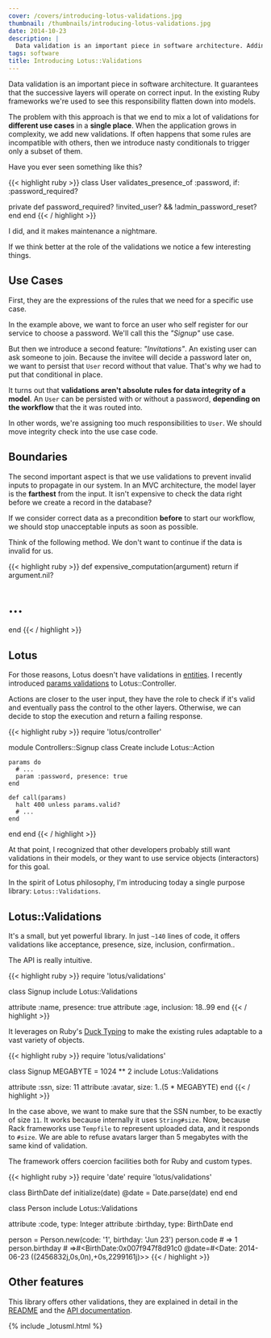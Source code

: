 ```yaml
---
cover: /covers/introducing-lotus-validations.jpg
thumbnail: /thumbnails/introducing-lotus-validations.jpg
date: 2014-10-23
description: |
  Data validation is an important piece in software architecture. Adding this responsibility to models increase the cost of maintenance. Lotus offers a different and powerful approach to the problem.
tags: software
title: Introducing Lotus::Validations
---
```


Data validation is an important piece in software architecture.
It guarantees that the successive layers will operate on correct input.
In the existing Ruby frameworks we're used to see this responsibility flatten down into models.

The problem with this approach is that we end to mix a lot of validations for **different use cases** in a **single place**.
When the application grows in complexity, we add new validations.
If often happens that some rules are incompatible with others, then we introduce nasty conditionals to trigger only a subset of them.

Have you ever seen something like this?

{{< highlight ruby >}}
class User
  validates_presence_of :password, if: :password_required?

  private
  def password_required?
     !invited_user? && !admin_password_reset?
  end
end
{{< / highlight >}}

I did, and it makes maintenance a nightmare.

If we think better at the role of the validations we notice a few interesting things.

## Use Cases

First, they are the expressions of the rules that we need for a specific use case.

In the example above, we want to force an user who self register for our service to choose a password.
We'll call this the _"Signup"_ use case.

But then we introduce a second feature: _"Invitations"_.
An existing user can ask someone to join.
Because the invitee will decide a password later on, we want to persist that `User` record without that value.
That's why we had to put that conditional in place.

It turns out that **validations aren't absolute rules for data integrity of a model**.
An `User` can be persisted with or without a password, **depending on the workflow** that the it was routed into.

In other words, we're assigning too much responsibilities to `User`.
We should move integrity check into the use case code.

## Boundaries

The second important aspect is that we use validations to prevent invalid inputs to propagate in our system.
In an MVC architecture, the model layer is the **farthest** from the input.
It isn't expensive to check the data right before we create a record in the database?

If we consider correct data as a precondition **before** to start our workflow, we should stop unacceptable inputs as soon as possible.

Think of the following method.
We don't want to continue if the data is invalid for us.

{{< highlight ruby >}}
def expensive_computation(argument)
  return if argument.nil?
  # ...
end
{{< / highlight >}}

## Lotus

For those reasons, Lotus doesn't have validations in [entities](https://github.com/lotus/model/blob/master/lib/lotus/entity.rb).
I recently introduced [params validations](https://github.com/lotus/controller/blob/master/README.md#validations--coercions) to Lotus::Controller.

Actions are closer to the user input, they have the role to check if it's valid and eventually pass the control to the other layers.
Otherwise, we can decide to stop the execution and return a failing response.

{{< highlight ruby >}}
require 'lotus/controller'

module Controllers::Signup
  class Create
    include Lotus::Action

    params do
      # ...
      param :password, presence: true
    end

    def call(params)
      halt 400 unless params.valid?
      # ...
    end
  end
end
{{< / highlight >}}

At that point, I recognized that other developers probably still want validations in their models, or they want to use service objects (interactors) for this goal.

In the spirit of Lotus philosophy, I'm introducing today a single purpose library: `Lotus::Validations`.

## Lotus::Validations

It's a small, but yet powerful library.
In just `~140` lines of code, it offers validations like acceptance, presence, size, inclusion, confirmation..

The API is really intuitive.

{{< highlight ruby >}}
require 'lotus/validations'

class Signup
  include Lotus::Validations

  attribute :name, presence: true
  attribute :age, inclusion: 18..99
end
{{< / highlight >}}

It leverages on Ruby's [Duck Typing](http://rubylearning.com/satishtalim/duck_typing.html) to make the existing rules adaptable to a vast variety of objects.

{{< highlight ruby >}}
require 'lotus/validations'

class Signup
  MEGABYTE = 1024 ** 2
  include Lotus::Validations

  attribute :ssn,    size: 11
  attribute :avatar, size: 1..(5 * MEGABYTE)
end
{{< / highlight >}}

In the case above, we want to make sure that the SSN number, to be exactly of size `11`.
It works because internally it uses `String#size`.
Now, because Rack frameworks use `Tempfile` to represent uploaded data, and it responds to `#size`.
We are able to refuse avatars larger than 5 megabytes with the same kind of validation.

The framework offers coercion facilities both for Ruby and custom types.


{{< highlight ruby >}}
require 'date'
require 'lotus/validations'

class BirthDate
  def initialize(date)
    @date = Date.parse(date)
  end
end

class Person
  include Lotus::Validations

  attribute :code,     type: Integer
  attribute :birthday, type: BirthDate
end

person = Person.new(code: '1', birthday: 'Jun 23')
person.code # => 1
person.birthday # =>#<BirthDate:0x007f947f8d91c0 @date=#<Date: 2014-06-23 ((2456832j,0s,0n),+0s,2299161j)>>
{{< / highlight >}}

## Other features

This library offers other validations, they are explained in detail in the [README](https://github.com/lotus/validations#lotusvalidations) and the [API documentation](http://rdoc.info/gems/lotus-validations).

{% include _lotusml.html %}
